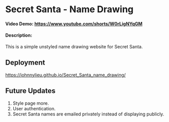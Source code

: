 # Secret Santa - Name Drawing

#### Video Demo:  <https://www.youtube.com/shorts/W0rLigNYqGM>
#### Description:
This is a simple unstyled name drawing website for Secret Santa.

## Deployment
https://johnnylieu.github.io/Secret_Santa_name_drawing/

## Future Updates

1. Style page more.
2. User authentication.
3. Secret Santa names are emailed privately instead of displaying publicly.